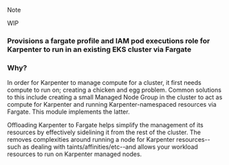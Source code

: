 > [!Note]
> WIP

### Provisions a fargate profile and IAM pod executions role for Karpenter to run in an existing EKS cluster via Fargate

### Why?
In order for Karpenter to manage compute for a cluster, it first needs compute to run on; creating a chicken and egg problem. Common solutions to this include creating a small Managed Node Group in the cluster to act as compute for Karpenter and running Karpenter-namespaced resources via Fargate. This module implements the latter.

Offloading Karpenter to Fargate helps simplify the management of its resources by effectively sidelining it from the rest of the cluster.  The removes complexities around running a node for Karpenter resources--such as dealing with taints/affinities/etc--and allows your workload resources to run on Karpenter managed nodes.
